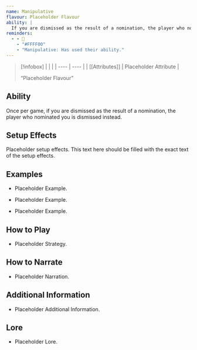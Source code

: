 ```yaml
---
name: Manipulative
flavour: Placeholder Flavour
ability: |
  If you are dismissed as the result of a nomination, the player who nominated you is dismissed instead.
reminders:
  - - 🐍
    - "#FFFF00"
    - "Manipulative: Has used their ability."
---
```

> [!infobox]
> |  |  |
> | ---- | ---- |
> | [[Attributes]] | Placeholder Attribute |
> 
>  “Placeholder Flavour”

## Ability
Once per game, if you are dismissed as the result of a nomination, the player who nominated you is dismissed instead.

## Setup Effects
Placeholder setup effects. This text here should be filled with the exact text of the setup effects.

## Examples
- Placeholder Example.

- Placeholder Example.

- Placeholder Example.

## How to Play
- Placeholder Strategy.

## How to Narrate
- Placeholder Narration.

## Additional Information
- Placeholder Additional Information.

## Lore
- Placeholder Lore.